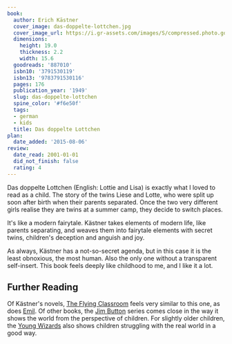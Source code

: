 ```yaml
---
book:
  author: Erich Kästner
  cover_image: das-doppelte-lottchen.jpg
  cover_image_url: https://i.gr-assets.com/images/S/compressed.photo.goodreads.com/books/1380821301l/887010._SX98_.jpg
  dimensions:
    height: 19.0
    thickness: 2.2
    width: 15.6
  goodreads: '887010'
  isbn10: '3791530119'
  isbn13: '9783791530116'
  pages: 176
  publication_year: '1949'
  slug: das-doppelte-lottchen
  spine_color: '#f6e50f'
  tags:
  - german
  - kids
  title: Das doppelte Lottchen
plan:
  date_added: '2015-08-06'
review:
  date_read: 2001-01-01
  did_not_finish: false
  rating: 4
---
```


Das doppelte Lottchen (English: Lottie and Lisa) is exactly what I loved to read as a child. The story of the twins
Liese and Lotte, who were split up soon after birth when their parents separated. Once the two very different girls
realise they are twins at a summer camp, they decide to switch places.

It's like a modern fairytale. Kästner takes elements of modern life, like parents separating, and weaves them into
fairytale elements with secret twins, children's deception and anguish and joy.

As always, Kästner has a not-so-secret agenda, but in this case it is the least obnoxious, the most human. Also the only
one without a transparent self-insert. This book feels deeply like childhood to me, and I like it a lot.

## Further Reading

Of Kästner's novels, [The Flying Classroom](https://books.rixx.de/reviews/2001/das-fliegende-klassenzimmer) feels very
similar to this one, as does [Emil](https://books.rixx.de/reviews/2004/emil-and-the-detectives). Of other books, the
[Jim Button](https://books.rixx.de/reviews/1999/jim-knopf-und-lukas-der-lokomotivfuhrer) series comes close in the way
it shows the world from the perspective of children. For slightly older children, the [Young
Wizards](https://books.rixx.de/reviews/2016/so-you-want-to-be-a-wizard) also shows children struggling with the real
world in a good way.
